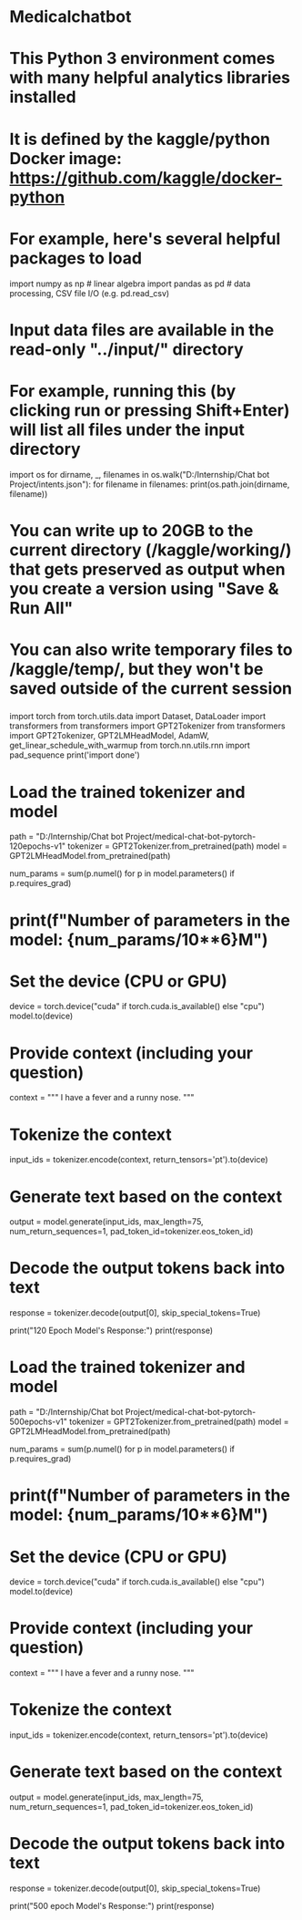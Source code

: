 # Medicalchatbot
# This Python 3 environment comes with many helpful analytics libraries installed
# It is defined by the kaggle/python Docker image: https://github.com/kaggle/docker-python
# For example, here's several helpful packages to load

import numpy as np # linear algebra
import pandas as pd # data processing, CSV file I/O (e.g. pd.read_csv)

# Input data files are available in the read-only "../input/" directory
# For example, running this (by clicking run or pressing Shift+Enter) will list all files under the input directory

import os
for dirname, _, filenames in os.walk("D:/Internship/Chat bot Project/intents.json"):
    for filename in filenames:
        print(os.path.join(dirname, filename))

# You can write up to 20GB to the current directory (/kaggle/working/) that gets preserved as output when you create a version using "Save & Run All" 
# You can also write temporary files to /kaggle/temp/, but they won't be saved outside of the current session

#####

import torch
from torch.utils.data import Dataset, DataLoader
import transformers
from transformers import GPT2Tokenizer
from transformers import GPT2Tokenizer, GPT2LMHeadModel, AdamW, get_linear_schedule_with_warmup
from torch.nn.utils.rnn import pad_sequence
print('import done')

# Load the trained tokenizer and model

path = "D:/Internship/Chat bot Project/medical-chat-bot-pytorch-120epochs-v1"
tokenizer = GPT2Tokenizer.from_pretrained(path)
model = GPT2LMHeadModel.from_pretrained(path)

num_params = sum(p.numel() for p in model.parameters() if p.requires_grad)

# print(f"Number of parameters in the model: {num_params/10**6}M")

# Set the device (CPU or GPU)
device = torch.device("cuda" if torch.cuda.is_available() else "cpu")
model.to(device)

# Provide context (including your question)
context = """
I have a fever and a runny nose.
"""

# Tokenize the context
input_ids = tokenizer.encode(context, return_tensors='pt').to(device)

# Generate text based on the context
output = model.generate(input_ids, max_length=75, num_return_sequences=1, pad_token_id=tokenizer.eos_token_id)

# Decode the output tokens back into text
response = tokenizer.decode(output[0], skip_special_tokens=True)

print("120 Epoch Model's Response:")
print(response)
#####

# Load the trained tokenizer and model
path = "D:/Internship/Chat bot Project/medical-chat-bot-pytorch-500epochs-v1"
tokenizer = GPT2Tokenizer.from_pretrained(path)
model = GPT2LMHeadModel.from_pretrained(path)

num_params = sum(p.numel() for p in model.parameters() if p.requires_grad)

# print(f"Number of parameters in the model: {num_params/10**6}M")

# Set the device (CPU or GPU)
device = torch.device("cuda" if torch.cuda.is_available() else "cpu")
model.to(device)

# Provide context (including your question)
context = """
I have a fever and a runny nose.
"""

# Tokenize the context
input_ids = tokenizer.encode(context, return_tensors='pt').to(device)

# Generate text based on the context
output = model.generate(input_ids, max_length=75, num_return_sequences=1, pad_token_id=tokenizer.eos_token_id)

# Decode the output tokens back into text
response = tokenizer.decode(output[0], skip_special_tokens=True)

print("500 epoch Model's Response:")
print(response)

